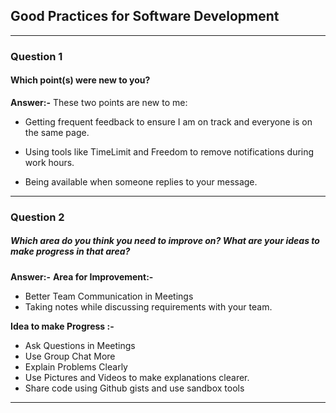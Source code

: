 ## Good Practices for Software Development
<hr>

### Question 1
#### Which point(s) were new to you?
**Answer:-** These two points are new to me:

- Getting frequent feedback to ensure I am on track and everyone is on the same page.
- Using tools like TimeLimit and Freedom to remove notifications during work hours.

- Being available when someone replies to your message.
<hr>

### Question 2
##### Which area do you think you need to improve on? What are your ideas to make progress in that area?

**Answer:-**
**Area for Improvement:-**
- Better Team Communication in Meetings
- Taking notes while discussing requirements with your team.


**Idea to make Progress :-**
- Ask Questions in Meetings
- Use Group Chat More
- Explain Problems Clearly
- Use Pictures and Videos to make explanations clearer.
- Share code using Github gists and use sandbox tools
<hr>
